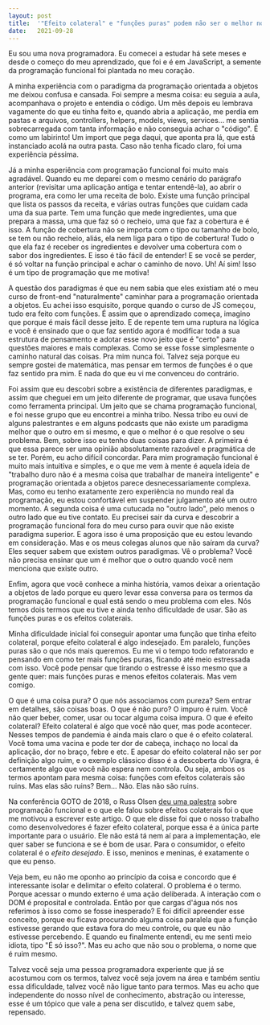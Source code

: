 ```yaml
---
layout: post
title:  '"Efeito colateral" e "funções puras" podem não ser o melhor nome'
date:   2021-09-28
---
```


Eu sou uma nova programadora. Eu comecei a estudar há sete meses e desde o começo do meu aprendizado, que foi e é em JavaScript, a semente da programação funcional foi plantada no meu coração.

<!--more-->

A minha experiência com o paradigma da programação orientada a objetos me deixou confusa e cansada. Foi sempre a mesma coisa: eu seguia a aula, acompanhava o projeto e entendia o código. Um mês depois eu lembrava vagamente do que eu tinha feito e, quando abria a aplicação, me perdia em pastas e arquivos, controllers, helpers, models, views, services... me sentia sobrecarregada com tanta informação e não conseguia achar o "código". É como um labirinto! Um import que pega daqui, que aponta pra lá, que está instanciado acolá na outra pasta. Caso não tenha ficado claro, foi uma experiência péssima.

Já a minha esperiência com programação funcional foi muito mais agradável. Quando eu me deparei com o mesmo cenário do parágrafo anterior (revisitar uma aplicação antiga e tentar entendê-la), ao abrir o programa, era como ler uma receita de bolo. Existe uma função principal que lista os passos da receita, e várias outras funções que cuidam cada uma da sua parte. Tem uma função que mede ingredientes, uma que prepara a massa, uma que faz só o recheio, uma que faz a cobertura e é isso. A função de cobertura não se importa com o tipo ou tamanho de bolo, se tem ou não recheio, aliás, ela nem liga para o tipo de cobertura! Tudo o que ela faz é receber os ingredientes e devolver uma cobertura com o sabor dos ingredientes. E isso é tão fácil de entender! E se você se perder, é só voltar na função principal e achar o caminho de novo. Uh! Aí sim! Isso é um tipo de programação que me motiva!

A questão dos paradigmas é que eu nem sabia que eles existiam até o meu curso de front-end "naturalmente" caminhar para a programação orientada a objetos. Eu achei isso esquisito, porque quando o curso de JS começou, tudo era feito com funções. É assim que o aprendizado começa, imagino que porque é mais fácil desse jeito. E de repente tem uma ruptura na lógica e você é ensinado que o que faz sentido agora é modificar toda a sua estrutura de pensamento e adotar esse novo jeito que é "certo" para questões maiores e mais complexas. Como se esse fosse simplesmente o caminho natural das coisas. Pra mim nunca foi. Talvez seja porque eu sempre gostei de matemática, mas pensar em termos de funções é o que faz sentido pra mim. E nada do que eu vi me convenceu do contrário.

Foi assim que eu descobri sobre a existência de diferentes paradigmas, e assim que cheguei em um jeito diferente de programar, que usava funções como ferramenta principal. Um jeito que se chama programação funcional, e foi nesse grupo que eu encontrei a minha tribo. Nessa tribo eu ouvi de alguns palestrantes e em alguns podcasts que não existe um paradigma melhor que o outro em si mesmo, e que o melhor é o que resolve o seu problema. Bem, sobre isso eu tenho duas coisas para dizer. A primeira é que essa parece ser uma opinião absolutamente razoável e pragmática de se ter. Porém, eu acho difícil concordar. Para mim programação funcional é muito mais intuitiva e simples, e o que me vem à mente é aquela ideia de "trabalho duro não é a mesma coisa que trabalhar de maneira inteligente" e programação orientada a objetos parece desnecessariamente complexa. Mas, como eu tenho exatamente zero experiência no mundo real da programação, eu estou confortável em suspender julgamento até um outro momento. A segunda coisa é uma cutucada no "outro lado", pelo menos o outro lado que eu tive contato. Eu precisei sair da curva e descobrir a programação funcional fora do meu curso para ouvir que não existe paradigma superior. E agora isso é uma proposição que eu estou levando em consideração. Mas e os meus colegas alunos que não saíram da curva? Eles sequer sabem que existem outros paradigmas. Vê o problema? Você não precisa ensinar que um é melhor que o outro quando você nem menciona que existe outro.

Enfim, agora que você conhece a minha história, vamos deixar a orientação a objetos de lado porque eu quero levar essa conversa para os termos da programação funcional e qual está sendo o meu problema com eles. Nós temos dois termos que eu tive e ainda tenho dificuldade de usar. São as funções puras e os efeitos colaterais.

Minha dificuldade inicial foi conseguir apontar uma função que tinha efeito colateral, porque efeito colateral é algo indesejado. Em paralelo, funções puras são o que nós mais queremos. Eu me vi o tempo todo refatorando e pensando em como ter mais funções puras, ficando até meio estressada com isso. Você pode pensar que tirando o estresse é isso mesmo que a gente quer: mais funções puras e menos efeitos colaterais. Mas vem comigo.

O que é uma coisa pura? O que nós associamos com pureza? Sem entrar em detalhes, são coisas boas. O que é não puro? O impuro é ruim. Você não quer beber, comer, usar ou tocar alguma coisa impura. O que é efeito colateral? Efeito colateral é algo que você não quer, mas pode acontecer. Nesses tempos de pandemia é ainda mais claro o que é o efeito colateral. Você toma uma vacina e pode ter dor de cabeça, inchaço no local da aplicação, dor no braço, febre e etc. E apesar do efeito colateral não ser por definição algo ruim, e o exemplo clássico disso é a descoberta do Viagra, é certamente algo que você não espera nem controla. Ou seja, ambos os termos apontam para mesma coisa: funções com efeitos colaterais são ruins. Mas elas são ruins? Bem... Não. Elas não são ruins.

Na conferência GOTO de 2018, o Russ Olsen [deu uma palestra] sobre programação funcional e o que ele falou sobre efeitos colaterais foi o que me motivou a escrever este artigo. O que ele disse foi que o nosso trabalho como desenvolvedores é fazer efeito colateral, porque essa é a única parte importante para o usuário. Ele não está tá nem aí para a implementação, ele quer saber se funciona e se é bom de usar. Para o consumidor, o efeito colateral é o *efeito desejado*. E isso, meninos e meninas, é exatamente o que eu penso.

Veja bem, eu não me oponho ao princípio da coisa e concordo que é interessante isolar e delimitar o efeito colateral. O problema é o termo. Porque acessar o mundo externo é uma ação deliberada. A interação com o DOM é proposital e controlada. Então por que cargas d'água nós nos referimos à isso como se fosse inesperado? E foi difícil apreender esse conceito, porque eu ficava procurando alguma coisa paralela que a função estivesse gerando que estava fora do meu controle, ou que eu não estivesse percebendo. E quando eu finalmente entendi, eu me senti meio idiota, tipo "É só isso?". Mas eu acho que não sou o problema, o nome que é ruim mesmo.

Talvez você seja uma pessoa programadora experiente que já se acostumou com os termos, talvez você seja jovem na área e também sentiu essa dificuldade, talvez você não ligue tanto para termos. Mas eu acho que independente do nosso nível de conhecimento, abstração ou interesse, esse é um tópico que vale a pena ser discutido, e talvez quem sabe, repensado.

[deu uma palestra]: https://www.youtube.com/watch?v=0if71HOyVjY
